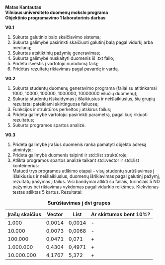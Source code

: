 **Matas Kantautas** <br>
**Vilniaus universiteto duomenų mokslo programa** <br>
**Objektinio programavimo 1 laboratorinis darbas**

**V0.1** <br>
1. Sukurta galutinio balo skaičiavimo sistema;
2. Sukurta galimybė pasirinkti skaičiuoti galutinį balą pagal vidurkį arba medianą;
3. Sukurtas atsitiktinių pažymių generavimas;
4. Sukurta galimybė nuskaityti duomenis iš .txt failo;
5. Pridėta išvestis į vartotojo nurodomą failą;
6. Pridėtas rezultatų rikiavimas pagal pavardę ir vardą.

**V0.2** <br>
1. Sukurta studentų duomenų generavimo programa (failai su atitinkamai 1000, 10000, 100000, 1000000, 10000000 eilučių duomenų);
2. Sukurta studentų išskaidymas į išlaikiusius ir neišlaikiusius, šių grupių rezultatai pateikiami skirtinguose failuose;
3. Funkcijos ir struktūros perkeltos į atskirus failus;
4. Pridėta galimybė vartotojui pasirinkti parametrą, pagal kurį rikiuoti rezultatus;
5. Sukurta programos spartos analizė.

**V0.3** <br>
1. Pridėta galimybė įrašius duomenis ranka pamatyti objekto adresą atmintyje;
2. Pridėta galimybė duomenis talpinti ir std::list struktūroje;
3. Atlikta programos spartos analizė taikant std::vector ir std::list konteinerius: <br>
Matuoti trys programos atlikimo etapai – visų studentų surūšiavimas į išlaikiusius ir neišlaikiusius, duomenų išrikiavimas pagal galutinį pažymį, rezultatų įrašymas į failus. Visi bandymai atlikti su failais, turinčiais 5 ND pažymius bei rikiavimas vykdomas pagal vidurkio reikšmes. Kiekvienas testas atliktas 5 kartus.
Rezultatai:
<table>
  <caption><b>Surūšiavimas į dvi grupes</b></caption>
  <thead>
    <tr>
      <th>Įrašų skaičius</th>
      <th>Vector</th>
      <th>List</th>
      <th>Ar skirtumas bent 10%?</th>
    </tr>
  </thead>
  <tbody>
    <tr>
      <td>1.000</td>
      <td>0,0014</td>
      <td>0,0014</td>
      <td>-</td>
    </tr>
    <tr>
      <td>10.000</td>
      <td>0,0073</td>
      <td>0,0068</td>
      <td>-</td>
    </tr>
    <tr>
      <td>100.000</td>
      <td>0,0471</td>
      <td>0,071</td>
      <td>+</td>
    </tr>
    <tr>
      <td>1.000.000</td>
      <td>0,4304</td>
      <td>0,4971</td>
      <td>+</td>
    </tr>
    <tr>
      <td>10.000.000</td>
      <td>4,1767</td>
      <td>5,372</td>
      <td>+</td>
    </tr>
  </tbody>
</table>

